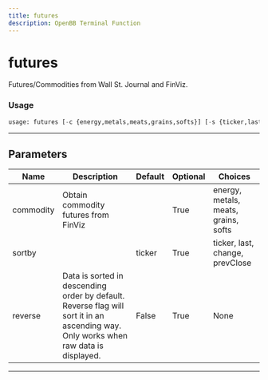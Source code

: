 ```yaml
---
title: futures
description: OpenBB Terminal Function
---
```


# futures

Futures/Commodities from Wall St. Journal and FinViz.

### Usage

```python
usage: futures [-c {energy,metals,meats,grains,softs}] [-s {ticker,last,change,prevClose}] [-r]
```

---

## Parameters

| Name | Description | Default | Optional | Choices |
| ---- | ----------- | ------- | -------- | ------- |
| commodity | Obtain commodity futures from FinViz |  | True | energy, metals, meats, grains, softs |
| sortby |  | ticker | True | ticker, last, change, prevClose |
| reverse | Data is sorted in descending order by default. Reverse flag will sort it in an ascending way. Only works when raw data is displayed. | False | True | None |
---

